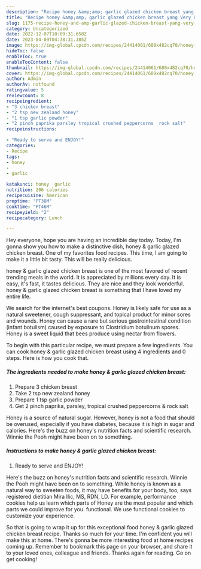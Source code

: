 ```yaml
---
description: "Recipe honey &amp;amp; garlic glazed chicken breast yang Very Delicious"
title: "Recipe honey &amp;amp; garlic glazed chicken breast yang Very Delicious"
slug: 1175-recipe-honey-and-amp-garlic-glazed-chicken-breast-yang-very-delicious
category: Uncategorized
date: 2022-12-07T10:09:31.658Z
date: 2023-04-09T04:38:31.385Z
image: https://img-global.cpcdn.com/recipes/24414061/680x482cq70/honey-garlic-glazed-chicken-breast-recipe-main-photo.jpg
hideToc: false
enableToc: true
enableTocContent: false
thumbnail: https://img-global.cpcdn.com/recipes/24414061/680x482cq70/honey-garlic-glazed-chicken-breast-recipe-main-photo.jpg
cover: https://img-global.cpcdn.com/recipes/24414061/680x482cq70/honey-garlic-glazed-chicken-breast-recipe-main-photo.jpg
author: Admin
authorAv: notfound
ratingvalue: 5
reviewcount: 8
recipeingredient:
- "3 chicken breast"
- "2 tsp new zealand honey"
- "1 tsp garlic powder"
- "2 pinch paprika parsley tropical crushed peppercorns  rock salt"
recipeinstructions:

- "Ready to serve and ENJOY!"
categories:
- Recipe
tags:
- honey
- 
- garlic

katakunci: honey  garlic 
nutrition: 206 calories
recipecuisine: American
preptime: "PT38M"
cooktime: "PT46M"
recipeyield: "2"
recipecategory: Lunch

---
```



Hey everyone, hope you are having an incredible day today. Today, I'm gonna show you how to make a distinctive dish, honey &amp; garlic glazed chicken breast. One of my favorites food recipes. This time, I am going to make it a little bit tasty. This will be really delicious.

honey &amp; garlic glazed chicken breast is one of the most favored of recent trending meals in the world. It is appreciated by millions every day. It is easy, it's fast, it tastes delicious. They are nice and they look wonderful. honey &amp; garlic glazed chicken breast is something that I have loved my entire life.

We search for the internet&#39;s best coupons. Honey is likely safe for use as a natural sweetener, cough suppressant, and topical product for minor sores and wounds. Honey can cause a rare but serious gastrointestinal condition (infant botulism) caused by exposure to Clostridium botulinum spores. Honey is a sweet liquid that bees produce using nectar from flowers.


To begin with this particular recipe, we must prepare a few ingredients. You can cook honey &amp; garlic glazed chicken breast using 4 ingredients and 0 steps. Here is how you cook that.

<!--inarticleads1-->

##### The ingredients needed to make honey &amp; garlic glazed chicken breast:

1. Prepare 3 chicken breast
1. Take 2 tsp new zealand honey
1. Prepare 1 tsp garlic powder
1. Get 2 pinch paprika, parsley, tropical crushed peppercorns &amp; rock salt


Honey is a source of natural sugar. However, honey is not a food that should be overused, especially if you have diabetes, because it is high in sugar and calories. Here&#39;s the buzz on honey&#39;s nutrition facts and scientific research. Winnie the Pooh might have been on to something. 

<!--inarticleads2-->

##### Instructions to make honey &amp; garlic glazed chicken breast:


1. Ready to serve and ENJOY!

Here&#39;s the buzz on honey&#39;s nutrition facts and scientific research. Winnie the Pooh might have been on to something. While honey is known as a natural way to sweeten foods, it may have benefits for your body, too, says registered dietitian Mira Ilic, MS, RDN, LD. For example, performance cookies help us learn which parts of Honey are the most popular and which parts we could improve for you. functional. We use functional cookies to customize your experience. 

So that is going to wrap it up for this exceptional food honey &amp; garlic glazed chicken breast recipe. Thanks so much for your time. I'm confident you will make this at home. There's gonna be more interesting food at home recipes coming up. Remember to bookmark this page on your browser, and share it to your loved ones, colleague and friends. Thanks again for reading. Go on get cooking!
